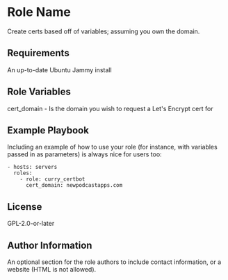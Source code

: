Role Name
=========

Create certs based off of variables; assuming you own the domain.

Requirements
------------

An up-to-date Ubuntu Jammy install

Role Variables
--------------

cert_domain - Is the domain you wish to request a Let's Encrypt cert for

Example Playbook
----------------

Including an example of how to use your role (for instance, with variables passed in as parameters) is always nice for users too:

    - hosts: servers
      roles:
        - role: curry_certbot
          cert_domain: newpodcastapps.com
License
-------

GPL-2.0-or-later

Author Information
------------------

An optional section for the role authors to include contact information, or a website (HTML is not allowed).
